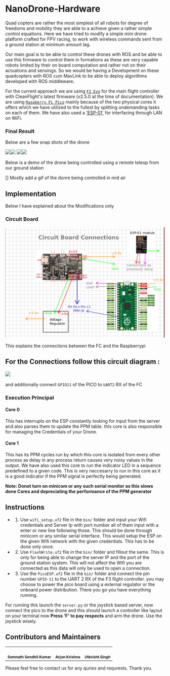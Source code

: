# NanoDrone-Hardware
Quad copters are rather the most simplest of all robots for degree of freedoms and mobility they are able to a achieve given a rather simple control equations.
Here we have tried to modify a simple mini drone platform crafted for FPV racing, to work with wireless commands sent from a ground station at minimum amount lag.

Our main goal is to be able to control these drones with ROS and be able to use this firmware to control them in formations as these are very capable robots limited by their on board computation and rather not on their actuations and sensings. So we would be having a Development on these quadcopters with ROS cum MavLink to be able to deploy algorithms developed with ROS middleware.

For the current approach we are using [`F3 Evo`](https://robu.in/product/f3-evo-v2-0-flight-control/) for the main flight controller with CleanFlight's latest firmware (v2.5.0 at the time of documentation). We are using [`Raspberry Pi Pico`](https://robu.in/product/raspberry-pi-pico/) mainly because of the two physical cores it offers which we have utilized to the fullest by splitting ondemanding tasks on each of them. We have also used a ['ESP-01`](https://robu.in/product/esp-01-esp8266-serial-wifi-wireless-transceiver-module/) for interfacing through LAN on WiFi.

### Final Result

Below are a few snap shots of the drone

<img src="media/drone_front_closeup.jpg" width="50%"/><img src="media/drone_sideways.jpg" width="50%"/>
<img src="media/drone_top.jpg" width="50%"/><img src="media/drone_pico_circuit.jpg" width="50%"/>


Below is a demo of the drone being controlled using a remote teleop from our ground station

[] Mostly add a gif of the donre being controlled in mid air

## Implementation
Below I have explained about the Modifications only
### Circuit Board

![](media/circuit.png)

This explains the connections between the FC and the Raspberrypi

## For the Connections follow this circuit diagram :
![](mediaesp_raspi.png)


and additionally connect `GPIO11` of the PICO to `UART2` RX of the FC

### Execution Principal

#### Core 0
This has interrupts on the ESP constantly looking for input from the server and also parses them to update the PPM table. this core is also responsible for managing the Credentials of your Drone.

#### Core 1
This has its PPM cycles run by which this core is isolated from every other process as delay in any process return causes very noisy values in the output. We have also used this core to run the indicator LED in a sequence predefined to a given code. This is very neccesarry to run in this core as it is a good indicator if the PPM signal is perfectly being generated.

**Note: Donot turn on minicom or any such serial monitor as this slows done Cores and depreciating the performance of the PPM generator**

## Instructions

- 1. Use `wifi_setup.uf2` file in the `bin/` folder and input your Wifi credentials and Server Ip with port number all of them input with a enter or new line folloiwing those. This should be done through minicom or any similar serial interface. This would setup the ESP on the given Wifi network with the given credentials. This has to be done only once.

- 2. Use `FlashWrite.uf2` file in the `bin/` folder and fillout the same. This is only for being able to change the server IP and the port of the ground station system. This will not affect the Wifi you are connected as this data will only be used to open a connection.

- 3. Use the `PicoESP.uf2` file in the `bin/` folder and connect the pin number `GPIO-11` to the UART 2 RX of the F3 flight controller. you may choose to power the pico board using a external regulator or the onboard power distribution. There you go you have everything running.

For running this launch the `server.py` or the joystick based server, now connect the pico to the drone and this should launch a controller like layout on your terminal now **Press 'F' to pay respects** and arm the drone. Use the joystick wisely.


## Contributors and Maintainers

<table>
 <td align="center">
     <a href="https://github.com/hex-plex">
    <img src="https://avatars0.githubusercontent.com/u/56990337?s=460&v=4" width="100px;" alt=""/><br /><sub><b>Somnath Sendhil Kumar </b></sub></a><br />
    </td>
    <td align="center">
     <a href="https://github.com/aju22">
    <img src="https://avatars.githubusercontent.com/u/72931799?v=4" width="100px;" alt=""/><br /><sub><b>Arjun Krishna</b></sub></a><br />
	</td>
	<td align="center">
     <a href="https://github.com/jsparrow08">
    <img src="https://avatars.githubusercontent.com/u/77740824?v=4" width="100px;" alt=""/><br /><sub><b>Utkrisht Singh</b></sub></a><br />
	</td>

</table>


Please feel free to contact us for any quries and requrests. Thank you.
